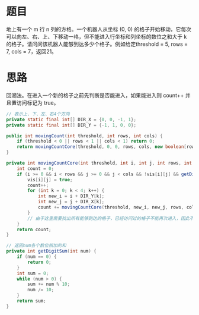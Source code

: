 # 题目

地上有一个 m 行 n 列的方格。一个机器人从坐标 (0, 0) 的格子开始移动，它每次可以向左、右、上、下移动一格，但不能进入行坐标和列坐标的数位之和大于 k 的格子。请问问该机器人能够到达多少个格子。例如给定threshold = 5, rows = 7, cols = 7，返回21。

# 思路

回溯法。在进入一个新的格子之前先判断是否能进入，如果能进入则 count++ 并且置访问标记为 true。

```java
// 表示上、下、左、右4个方向
private static final int[] DIR_X = {0, 0, -1, 1};
private static final int[] DIR_Y = {-1, 1, 0, 0};

public int movingCount(int threshold, int rows, int cols) {
    if (threshold < 0 || rows < 1 || cols < 1) return 0;
    return movingCountCore(threshold, 0, 0, rows, cols, new boolean[rows][cols]);
}

private int movingCountCore(int threshold, int i, int j, int rows, int cols, boolean[][] vis) {
    int count = 0;
    if (i >= 0 && i < rows && j >= 0 && j < cols && !vis[i][j] && getDigitSum(i) + getDigitSum(j) <= threshold) {
        vis[i][j] = true;
        count++;
        for (int k = 0; k < 4; k++) {
            int new_i = i + DIR_Y[k];
            int new_j = j + DIR_X[k];
            count += movingCountCore(threshold, new_i, new_j, rows, cols, vis);
        }
        // 由于这里需要找出所有能够到达的格子，已经访问过的格子不能再次进入，因此不能添加vis[i][j] = false
    }
    return count;
}

// 返回num各个数位相加的和
private int getDigitSum(int num) {
    if (num == 0) {
        return 0;
    }
    int sum = 0;
    while (num > 0) {
        sum += num % 10;
        num /= 10;
    }
    return sum;
}
```

